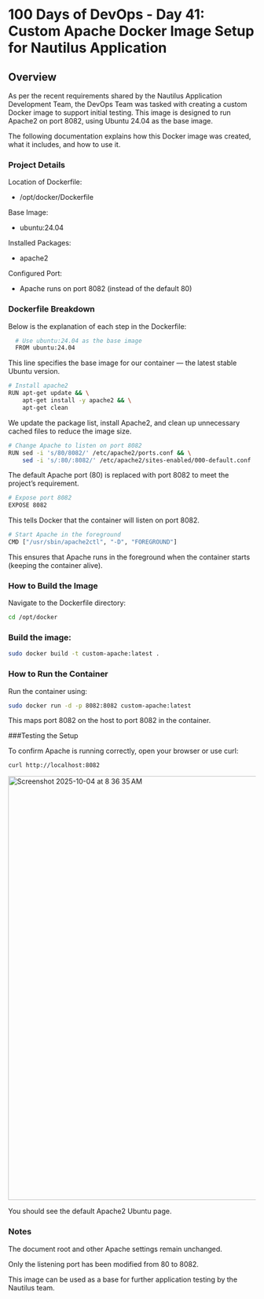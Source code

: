 # 100 Days of DevOps - Day 41: Custom Apache Docker Image Setup for Nautilus Application

## Overview
As per the recent requirements shared by the Nautilus Application Development Team, the DevOps Team was tasked with creating a custom Docker image to support initial testing.
This image is designed to run Apache2 on port 8082, using Ubuntu 24.04 as the base image.

The following documentation explains how this Docker image was created, what it includes, and how to use it.

### Project Details

Location of Dockerfile:
 - /opt/docker/Dockerfile

Base Image:
 - ubuntu:24.04

Installed Packages:
 - apache2

Configured Port:
 - Apache runs on port 8082 (instead of the default 80)

### Dockerfile Breakdown

Below is the explanation of each step in the Dockerfile:
```bash
  # Use ubuntu:24.04 as the base image
  FROM ubuntu:24.04
```
This line specifies the base image for our container — the latest stable Ubuntu version.
```bash
# Install apache2
RUN apt-get update && \
    apt-get install -y apache2 && \
    apt-get clean
```
We update the package list, install Apache2, and clean up unnecessary cached files to reduce the image size.
```bash
# Change Apache to listen on port 8082
RUN sed -i 's/80/8082/' /etc/apache2/ports.conf && \
    sed -i 's/:80/:8082/' /etc/apache2/sites-enabled/000-default.conf
```
The default Apache port (80) is replaced with port 8082 to meet the project’s requirement.
```bash
# Expose port 8082
EXPOSE 8082
```
This tells Docker that the container will listen on port 8082.

```bash
# Start Apache in the foreground
CMD ["/usr/sbin/apache2ctl", "-D", "FOREGROUND"]
```
This ensures that Apache runs in the foreground when the container starts (keeping the container alive).

### How to Build the Image

Navigate to the Dockerfile directory:
```bash
cd /opt/docker
```

### Build the image:
```bash
sudo docker build -t custom-apache:latest .
```
### How to Run the Container

Run the container using:
```bash
sudo docker run -d -p 8082:8082 custom-apache:latest
```

This maps port 8082 on the host to port 8082 in the container.

###Testing the Setup

To confirm Apache is running correctly, open your browser or use curl:
```bash
curl http://localhost:8082
```

<img width="1801" height="862" alt="Screenshot 2025-10-04 at 8 36 35 AM" src="https://github.com/user-attachments/assets/9cb33515-2c39-418a-a907-2b7f2ba3f11a" />

You should see the default Apache2 Ubuntu page.

### Notes

The document root and other Apache settings remain unchanged.

Only the listening port has been modified from 80 to 8082.

This image can be used as a base for further application testing by the Nautilus team.
